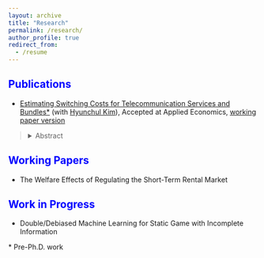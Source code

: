 ```yaml
---
layout: archive
title: "Research"
permalink: /research/
author_profile: true
redirect_from:
  - /resume
---
```


<span style="color:blue">Publications</span>
---

- [Estimating Switching Costs for Telecommunication Services and Bundles*](https://www.tandfonline.com/doi/full/10.1080/00036846.2022.2030046) (with [Hyunchul Kim](https://hyunkimecon.github.io/)), Accepted at Applied Economics, [working paper version](https://papers.ssrn.com/sol3/papers.cfm?abstract_id=3787321)

> <details><summary>Abstract</summary>  We develop a consumer level demand model of telecommunications and broadcasting services taking into account the exhaustive set of alternatives available to consumers, including bundled services. We then estimate the switching costs associated with bundling. Previous studies are confined to choices of only one or two services, rather than addressing inter-relationships among different services made possible through bundling. We find that our approach improves the accuracy of switching cost estimates compared with when the choice sets are restricted in demand models. Our results also indicate that switching costs incurred with bundling are substantial, making up approximately 65% of monthly service costs. </details>



<span style="color:blue">Working Papers</span>
---
- The Welfare Effects of Regulating the Short-Term Rental Market
 

<span style="color:blue">Work in Progress</span>
---
-  Double/Debiased Machine Learning for Static Game with Incomplete Information


\* Pre-Ph.D. work
